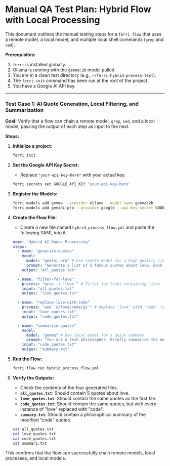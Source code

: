 # Manual QA Test Plan: Hybrid Flow with Local Processing

This document outlines the manual testing steps for a `ferri flow` that uses a remote model, a local model, and multiple local shell commands (`grep` and `sed`).

**Prerequisites:**
1.  `ferri` is installed globally.
2.  Ollama is running with the `gemma:2b` model pulled.
3.  You are in a clean test directory (e.g., `~/ferri-hybrid-process-test`).
4.  The `ferri init` command has been run at the root of the project.
5.  You have a Google AI API key.

---

### Test Case 1: AI Quote Generation, Local Filtering, and Summarization

**Goal:** Verify that a flow can chain a remote model, `grep`, `sed`, and a local model, passing the output of each step as input to the next.

**Steps:**

1.  **Initialize a project:**
    ```bash
    ferri init
    ```

2.  **Set the Google API Key Secret:**
    *   Replace `"your-api-key-here"` with your actual key.
    ```bash
    ferri secrets set GOOGLE_API_KEY "your-api-key-here"
    ```

3.  **Register the Models:**
    ```bash
    ferri models add gemma --provider ollama --model-name gemma:2b
    ferri models add gemini-pro --provider google --api-key-secret GOOGLE_API_KEY --model-name gemini-1.5-pro-latest
    ```

4.  **Create the Flow File:**
    *   Create a new file named `hybrid_process_flow.yml` and paste the following YAML into it.

    ```yaml
    name: "Hybrid AI Quote Processing"
    steps:
      - name: "generate-quotes"
        model:
          model: "gemini-pro" # Use remote model for a high-quality list
          prompt: "Generate a list of 5 famous quotes about love. Each quote should be on a new line."
        output: "all_quotes.txt"

      - name: "filter-for-love"
        process: "grep -i 'love'" # Filter for lines containing 'love'
        input: "all_quotes.txt"
        output: "love_quotes.txt"

      - name: "replace-love-with-code"
        process: "sed 's/love/code/gi'" # Replace 'love' with 'code' (case-insensitive)
        input: "love_quotes.txt"
        output: "code_quotes.txt"

      - name: "summarize-quotes"
        model:
          model: "gemma" # Use local model for a quick summary
          prompt: "You are a tech philosopher. Briefly summarize the meaning of the following quotes in a single sentence."
        input: "code_quotes.txt"
        output: "summary.txt"
    ```

5.  **Run the Flow:**
    ```bash
    ferri flow run hybrid_process_flow.yml
    ```

6.  **Verify the Outputs:**
    *   Check the contents of the four generated files.
    *   **`all_quotes.txt`**: Should contain 5 quotes about love.
    *   **`love_quotes.txt`**: Should contain the same quotes as the first file.
    *   **`code_quotes.txt`**: Should contain the same quotes, but with every instance of "love" replaced with "code".
    *   **`summary.txt`**: Should contain a philosophical summary of the modified "code" quotes.
    ```bash
    cat all_quotes.txt
    cat love_quotes.txt
    cat code_quotes.txt
    cat summary.txt
    ```

This confirms that the flow can successfully chain remote models, local processes, and local models.
